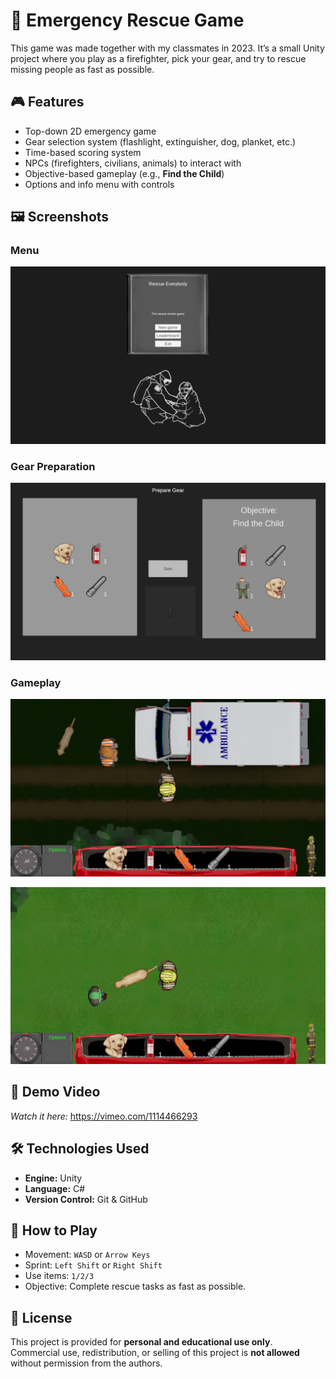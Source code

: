 # 🚒 Emergency Rescue Game

This game was made together with my classmates in 2023. It’s a small Unity project where you play as a firefighter, pick your gear, and try to rescue missing people as fast as possible.

## 🎮 Features
- Top-down 2D emergency game
- Gear selection system (flashlight, extinguisher, dog, planket, etc.)
- Time-based scoring system
- NPCs (firefighters, civilians, animals) to interact with
- Objective-based gameplay (e.g., **Find the Child**)
- Options and info menu with controls

## 🖼️ Screenshots

### Menu
![Main menu](docs/screenshots/main_menu.png)

### Gear Preparation
![Gear](docs/screenshots/gear_inventory.png)

### Gameplay
![Gameplay - at night](docs/screenshots/at_night.png)

![Gameplay - at daytime](docs/screenshots/missing_guy.png)

## 🎥 Demo Video
*Watch it here:*
https://vimeo.com/1114466293

## 🛠️ Technologies Used
- **Engine:** Unity 
- **Language:** C#  
- **Version Control:** Git & GitHub  

## 🎯 How to Play
- Movement: `WASD` or `Arrow Keys` 
- Sprint: `Left Shift` or `Right Shift`  
- Use items: `1/2/3`
- Objective: Complete rescue tasks as fast as possible.  

## 📜 License

This project is provided for **personal and educational use only**.  
Commercial use, redistribution, or selling of this project is **not allowed** without permission from the authors.
